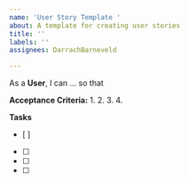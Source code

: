 ```yaml
---
name: 'User Story Template '
about: A template for creating user stories
title: ''
labels: ''
assignees: DarrachBarneveld

---
```


As a **User**, I can ... so that

**Acceptance Criteria:**
1. 
2. 
3. 
4. 

**Tasks**
- [ ]  
- [ ]  
- [ ]  
- [ ]
